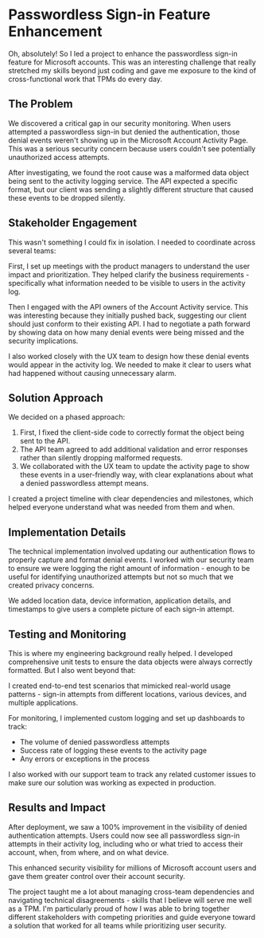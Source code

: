 # Passwordless Sign-in Feature Enhancement

Oh, absolutely! So I led a project to enhance the passwordless sign-in feature for Microsoft accounts. This was an interesting challenge that really stretched my skills beyond just coding and gave me exposure to the kind of cross-functional work that TPMs do every day.

## The Problem
We discovered a critical gap in our security monitoring. When users attempted a passwordless sign-in but denied the authentication, those denial events weren't showing up in the Microsoft Account Activity Page. This was a serious security concern because users couldn't see potentially unauthorized access attempts.

After investigating, we found the root cause was a malformed data object being sent to the activity logging service. The API expected a specific format, but our client was sending a slightly different structure that caused these events to be dropped silently.

## Stakeholder Engagement
This wasn't something I could fix in isolation. I needed to coordinate across several teams:

First, I set up meetings with the product managers to understand the user impact and prioritization. They helped clarify the business requirements - specifically what information needed to be visible to users in the activity log.

Then I engaged with the API owners of the Account Activity service. This was interesting because they initially pushed back, suggesting our client should just conform to their existing API. I had to negotiate a path forward by showing data on how many denial events were being missed and the security implications.

I also worked closely with the UX team to design how these denial events would appear in the activity log. We needed to make it clear to users what had happened without causing unnecessary alarm.

## Solution Approach
We decided on a phased approach:

1. First, I fixed the client-side code to correctly format the object being sent to the API.
2. The API team agreed to add additional validation and error responses rather than silently dropping malformed requests.
3. We collaborated with the UX team to update the activity page to show these events in a user-friendly way, with clear explanations about what a denied passwordless attempt means.

I created a project timeline with clear dependencies and milestones, which helped everyone understand what was needed from them and when.

## Implementation Details
The technical implementation involved updating our authentication flows to properly capture and format denial events. I worked with our security team to ensure we were logging the right amount of information - enough to be useful for identifying unauthorized attempts but not so much that we created privacy concerns.

We added location data, device information, application details, and timestamps to give users a complete picture of each sign-in attempt.

## Testing and Monitoring
This is where my engineering background really helped. I developed comprehensive unit tests to ensure the data objects were always correctly formatted. But I also went beyond that:

I created end-to-end test scenarios that mimicked real-world usage patterns - sign-in attempts from different locations, various devices, and multiple applications.

For monitoring, I implemented custom logging and set up dashboards to track:
- The volume of denied passwordless attempts
- Success rate of logging these events to the activity page
- Any errors or exceptions in the process

I also worked with our support team to track any related customer issues to make sure our solution was working as expected in production.

## Results and Impact
After deployment, we saw a 100% improvement in the visibility of denied authentication attempts. Users could now see all passwordless sign-in attempts in their activity log, including who or what tried to access their account, when, from where, and on what device.

This enhanced security visibility for millions of Microsoft account users and gave them greater control over their account security.

The project taught me a lot about managing cross-team dependencies and navigating technical disagreements - skills that I believe will serve me well as a TPM. I'm particularly proud of how I was able to bring together different stakeholders with competing priorities and guide everyone toward a solution that worked for all teams while prioritizing user security.
